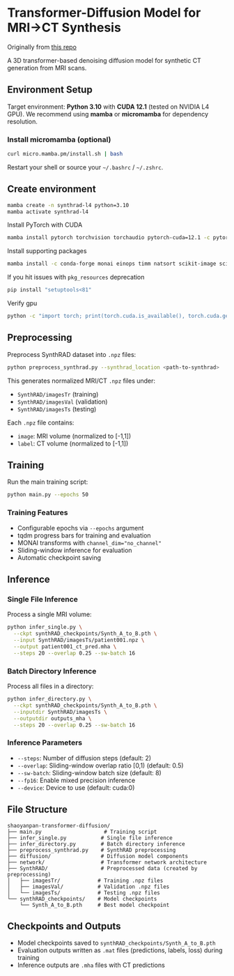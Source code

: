 # Transformer-Diffusion Model for MRI→CT Synthesis

Originally from [this repo](https://github.com/shaoyanpan/Synthetic-CT-generation-from-MRI-using-3D-transformer-based-denoising-diffusion-model/blob/main/README.md?plain=1)

A 3D transformer-based denoising diffusion model for synthetic CT generation from MRI scans.

## Environment Setup

Target environment: **Python 3.10** with **CUDA 12.1** (tested on NVIDIA L4 GPU).
We recommend using **mamba** or **micromamba** for dependency resolution.

### Install micromamba (optional)

```bash
curl micro.mamba.pm/install.sh | bash
```

Restart your shell or source your `~/.bashrc` / `~/.zshrc`.

## Create environment

```bash
mamba create -n synthrad-l4 python=3.10
mamba activate synthrad-l4
```

Install PyTorch with CUDA

```bash
mamba install pytorch torchvision torchaudio pytorch-cuda=12.1 -c pytorch -c nvidia
```

Install supporting packages

```bash
mamba install -c conda-forge monai einops timm natsort scikit-image scipy tqdm matplotlib
```

If you hit issues with `pkg_resources` deprecation

```bash
pip install "setuptools<81"
```

Verify gpu

```bash
python -c "import torch; print(torch.cuda.is_available(), torch.cuda.get_device_name(0))"
```

## Preprocessing

Preprocess SynthRAD dataset into `.npz` files:

```bash
python preprocess_synthrad.py --synthrad_location <path-to-synthrad>
```

This generates normalized MRI/CT `.npz` files under:
- `SynthRAD/imagesTr` (training)
- `SynthRAD/imagesVal` (validation)
- `SynthRAD/imagesTs` (testing)

Each `.npz` file contains:
- `image`: MRI volume (normalized to [-1,1])
- `label`: CT volume (normalized to [-1,1])

## Training

Run the main training script:

```bash
python main.py --epochs 50
```

### Training Features

- Configurable epochs via `--epochs` argument
- tqdm progress bars for training and evaluation
- MONAI transforms with `channel_dim="no_channel"`
- Sliding-window inference for evaluation
- Automatic checkpoint saving

## Inference

### Single File Inference

Process a single MRI volume:

```bash
python infer_single.py \
  --ckpt synthRAD_checkpoints/Synth_A_to_B.pth \
  --input SynthRAD/imagesTs/patient001.npz \
  --output patient001_ct_pred.mha \
  --steps 20 --overlap 0.25 --sw-batch 16
```

### Batch Directory Inference

Process all files in a directory:

```bash
python infer_directory.py \
  --ckpt synthRAD_checkpoints/Synth_A_to_B.pth \
  --inputdir SynthRAD/imagesTs \
  --outputdir outputs_mha \
  --steps 20 --overlap 0.25 --sw-batch 16
```

### Inference Parameters

- `--steps`: Number of diffusion steps (default: 2)
- `--overlap`: Sliding-window overlap ratio [0,1) (default: 0.5)
- `--sw-batch`: Sliding-window batch size (default: 8)
- `--fp16`: Enable mixed precision inference
- `--device`: Device to use (default: cuda:0)

## File Structure

```
shaoyanpan-transformer-diffusion/
├── main.py                    # Training script
├── infer_single.py           # Single file inference
├── infer_directory.py        # Batch directory inference
├── preprocess_synthrad.py    # SynthRAD preprocessing
├── diffusion/                # Diffusion model components
├── network/                  # Transformer network architecture
├── SynthRAD/                 # Preprocessed data (created by preprocessing)
│   ├── imagesTr/            # Training .npz files
│   ├── imagesVal/           # Validation .npz files
│   └── imagesTs/            # Testing .npz files
└── synthRAD_checkpoints/    # Model checkpoints
    └── Synth_A_to_B.pth     # Best model checkpoint
```

## Checkpoints and Outputs

- Model checkpoints saved to `synthRAD_checkpoints/Synth_A_to_B.pth`
- Evaluation outputs written as `.mat` files (predictions, labels, loss) during training
- Inference outputs are `.mha` files with CT predictions
